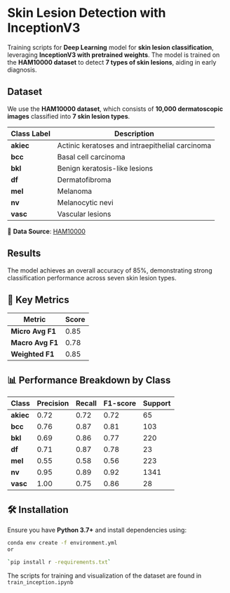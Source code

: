 # Skin Lesion Detection with InceptionV3  

Training scripts for **Deep Learning** model for **skin lesion classification**, leveraging **InceptionV3 with pretrained weights**. The model is trained on the **HAM10000 dataset** to detect **7 types of skin lesions**, aiding in early diagnosis.  

## Dataset  
We use the **HAM10000 dataset**, which consists of **10,000 dermatoscopic images** classified into **7 skin lesion types**.  

| Class Label | Description |
|------------|------------|
| **akiec**  | Actinic keratoses and intraepithelial carcinoma |
| **bcc**    | Basal cell carcinoma |
| **bkl**    | Benign keratosis-like lesions |
| **df**     | Dermatofibroma |
| **mel**    | Melanoma |
| **nv**     | Melanocytic nevi |
| **vasc**   | Vascular lesions |

🔗 **Data Source**: [HAM10000](https://www.kaggle.com/kmader/skin-cancer-mnist-ham10000)  


## Results
The model achieves an overall accuracy of 85%, demonstrating strong classification performance across seven skin lesion types.

## 🔹 Key Metrics  
| Metric            | Score |
|------------------|-------|
| **Micro Avg F1** | 0.85  |
| **Macro Avg F1** | 0.78  |
| **Weighted F1**  | 0.85  |

## 📊 Performance Breakdown by Class  
| Class  | Precision | Recall | F1-score | Support |
|--------|-----------|--------|----------|---------|
| **akiec** | 0.72  | 0.72  | 0.72  | 65  |
| **bcc**   | 0.76  | 0.87  | 0.81  | 103  |
| **bkl**   | 0.69  | 0.86  | 0.77  | 220  |
| **df**    | 0.71  | 0.87  | 0.78  | 23  |
| **mel**   | 0.55  | 0.58  | 0.56  | 223  |
| **nv**    | 0.95  | 0.89  | 0.92  | 1341  |
| **vasc**  | 1.00  | 0.75  | 0.86  | 28  |

## 🛠 Installation  
Ensure you have **Python 3.7+** and install dependencies using:  

```bash
conda env create -f environment.yml
or 

`pip install r -requirements.txt`

```

The scripts for training and visualization of the dataset are found in `train_inception.ipynb`
